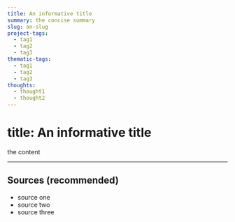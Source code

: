 ```yaml
---
title: An informative title
summary: the concise summary
slug: an-slug
project-tags: 
  - tag1
  - tag2
  - tag3
thematic-tags:
  - tag1
  - tag2
  - tag3
thoughts:
  - thought1
  - thought2
---
```


# title: An informative title

the content

---
## Sources (recommended)
- source one
- source two
- source three

